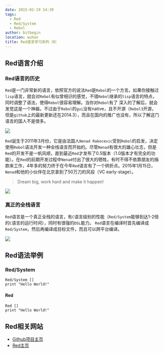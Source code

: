 ```yaml
---
date: 2015-02-19 14:39
tags: 
  - Red
  - Red/System
  - Rebol
author: bitbegin
location: wuhan
title: Red语言学习系列（0）
---
```


## Red语言介绍

### Red语言的历史

`Red`是一门非常新的语言，依照官方的说法`Red`是`Rebol`的一个方言。如果你接触过`lisp`语言，就会对`Rebol`有似曾相识的感觉，不错`Rebol`继承的`lisp`语言的特点，同时调整了语法，使得`Rebol`很容易理解。当你对`Rebol`有了 深入的了解后，就会发觉这是一个神器。不过由于`Rebol`的`gui`没有native，且不开源（`Rebol3`开源，但是`github`上的最新更新还在2014.3），而且在国内的推广也没有，所以了解这门语言的国人不是很多。

![](@assets/2015-02-19-red-study-0/red-birth.png)

`Red`诞生于2011年3月份，它是由法国人`Nenad Rakocevic`受到`Rebol`的启发，决定使用`Rebol`语法开发一种全栈语言而开始的。尽管`Nenad`有很大的雄心壮志，但是`Red`的开发不是一帆风顺，直到最近`Red`才发布了0.5版本（1.0版本才有完全的功能）。在`Red`的前期开发过程中`Nenad`付出了很大的牺牲，有时不得不依靠朋友的捐款来工作，4年多的努力终于在今年`Red`语言有了一个转折点。2015年1月15日，`Nenad`和他的小伙伴在北京拿到了50万刀的风投（VC early-stage）。

> Dream big, work hard and make it happen!


![](@assets/2015-02-19-red-study-0/dream-big.jpg)

### 真正的全栈语言

`Red`语言是一个真正全栈的语言，有`C`语言级别的性能（`Red/System`能够到达1-2倍的`C`语言的运行时间），同时有很强的`DSL`能力。
`Red`语言在编译时首先编译成`Red/System`，然后再编译成目标文件，而且可以跨平台编译。

![](@assets/2015-02-19-red-study-0/red-execution-model.png)

## Red语法举例

### Red/System

    Red/System []
    print "Hello World!"

#### Red

    Red []
    print "Hello World!"

## Red相关网站

* [Github项目主页](https://github.com/red/red)
* [Red主页](http://www.red-lang.org/)